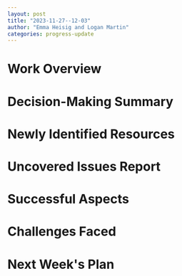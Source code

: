 ```yaml
---
layout: post
title: "2023-11-27--12-03"
author: "Emma Heisig and Logan Martin"
categories: progress-update
---
```


# Work Overview

# Decision-Making Summary

# Newly Identified Resources

# Uncovered Issues Report

# Successful Aspects

# Challenges Faced

# Next Week's Plan
